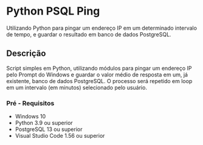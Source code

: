 # Python PSQL Ping 

Utilizando Python para pingar um endereço IP em um determinado intervalo de tempo, e guardar o resultado em banco de dados PostgreSQL.



## Descrição

Script simples em Python, utilizando módulos para pingar um endereço IP pelo Prompt do Windows e guardar o valor médio de resposta em um, já existente, banco de dados PostgreSQL. O processo será repetido em loop em um intervalo (em minutos) selecionado pelo usuário.



### Pré - Requisitos

- Windows 10
- Python 3.9 ou superior
- PostgreSQL 13 ou superior
- Visual Studio Code 1.56 ou superior











